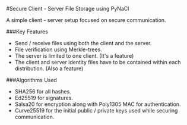 #Secure Client - Server File Storage using PyNaCl

A simple client - server setup focused on secure communication.

###Key Features
 - Send / receive files using both the client and the server.
 - File verification using Merkle-trees.
 - The server is limited to one client. (It's a feature)
 - The client and server identity files have to be contained within each distribution. (Also a feature)

###Algorithms Used
 - SHA256 for all hashes.
 - Ed25519 for signatures.
 - Salsa20 for encryption along with Poly1305 MAC for authentication.
 - Curve25519 for the initial public / private keys used while securing communication.